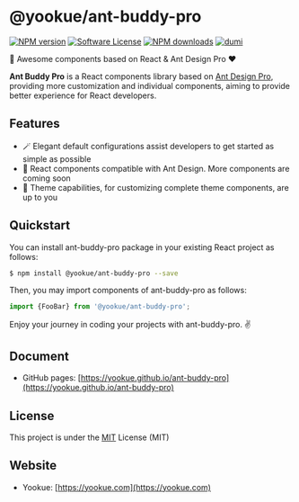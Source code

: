 # @yookue/ant-buddy-pro

[![NPM version](https://img.shields.io/npm/v/@yookue/ant-buddy-pro.svg?style=flat)](https://npmjs.org/package/@yookue/ant-buddy-pro)
[![Software License](https://img.shields.io/badge/license-MIT-brightgreen.svg?style=flat)](LICENSE.txt)
[![NPM downloads](http://img.shields.io/npm/dm/@yookue/ant-buddy-pro.svg?style=flat)](https://npmjs.org/package/@yookue/ant-buddy-pro)
[![dumi](https://img.shields.io/badge/docs%20by-dumi-blue?style=flat-square)](https://github.com/umijs/dumi)

🏅 Awesome components based on React & Ant Design Pro ❤️

**Ant Buddy Pro** is a React components library based on [Ant Design Pro](https://pro.ant.design), providing more customization and individual components, aiming to provide better experience for React developers.

## Features

- 🪄 Elegant default configurations assist developers to get started as simple as possible
- 💎 React components compatible with Ant Design. More components are coming soon
- 🎨 Theme capabilities, for customizing complete theme components, are up to you

## Quickstart

You can install ant-buddy-pro package in your existing React project as follows:

```bash
$ npm install @yookue/ant-buddy-pro --save
```

Then, you may import components of ant-buddy-pro as follows:

```jsx | pure
import {FooBar} from '@yookue/ant-buddy-pro';
```

Enjoy your journey in coding your projects with ant-buddy-pro. ✌️

## Document

- GitHub pages: [https://yookue.github.io/ant-buddy-pro](https://yookue.github.io/ant-buddy-pro)

## License

This project is under the [MIT](https://mit-license.org/) License (MIT)

## Website

- Yookue: [https://yookue.com](https://yookue.com)
